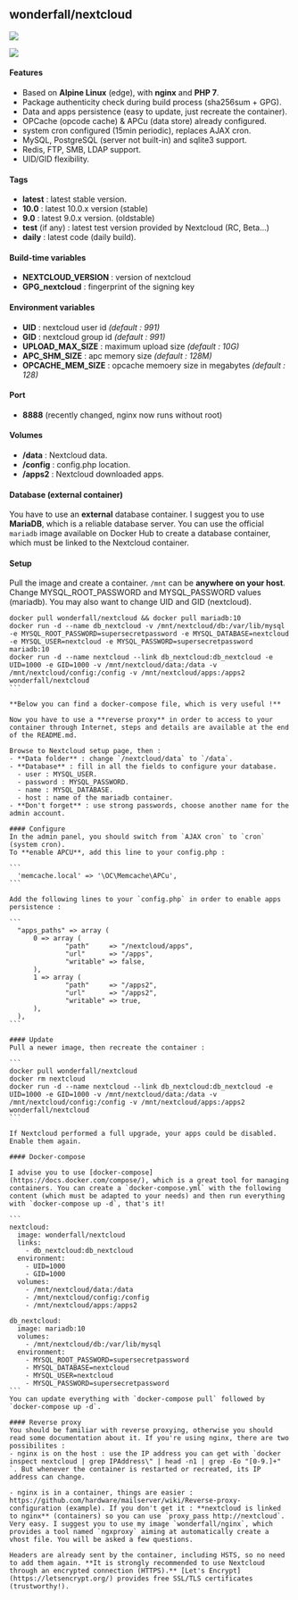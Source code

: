 ## wonderfall/nextcloud

[![](https://images.microbadger.com/badges/image/wonderfall/nextcloud.svg)](http://microbadger.com/images/wonderfall/nextcloud "Get your own image badge on microbadger.com")

![](https://pix.schrodinger.io/lwq5gNX5/mSPk3B7c.png)

#### Features
- Based on **Alpine Linux** (edge), with **nginx** and **PHP 7**.
- Package authenticity check during build process (sha256sum + GPG).
- Data and apps persistence (easy to update, just recreate the container).
- OPCache (opcode cache) & APCu (data store) already configured.
- system cron configured (15min periodic), replaces AJAX cron.
- MySQL, PostgreSQL (server not built-in) and sqlite3 support.
- Redis, FTP, SMB, LDAP support.
- UID/GID flexibility.

#### Tags
- **latest** : latest stable version.
- **10.0** : latest 10.0.x version (stable)
- **9.0** : latest 9.0.x version. (oldstable)
- **test** (if any) : latest test version provided by Nextcloud (RC, Beta...)
- **daily** : latest code (daily build).

#### Build-time variables
- **NEXTCLOUD_VERSION** : version of nextcloud
- **GPG_nextcloud** : fingerprint of the signing key

#### Environment variables
- **UID** : nextcloud user id *(default : 991)*
- **GID** : nextcloud group id *(default : 991)*
- **UPLOAD_MAX_SIZE** : maximum upload size *(default : 10G)*
- **APC_SHM_SIZE** : apc memory size *(default : 128M)*
- **OPCACHE_MEM_SIZE** : opcache memoery size in megabytes *(default : 128)*

#### Port
- **8888** (recently changed, nginx now runs without root)

#### Volumes
- **/data** : Nextcloud data.
- **/config** : config.php location.
- **/apps2** : Nextcloud downloaded apps.

#### Database (external container)
You have to use an **external** database container. I suggest you to use **MariaDB**, which is a reliable database server. You can use the official `mariadb` image available on Docker Hub to create a database container, which must be linked to the Nextcloud container.

#### Setup
Pull the image and create a container. `/mnt` can be **anywhere on your host**. Change MYSQL_ROOT_PASSWORD and MYSQL_PASSWORD values (mariadb). You may also want to change UID and GID (nextcloud).

````
docker pull wonderfall/nextcloud && docker pull mariadb:10
docker run -d --name db_nextcloud -v /mnt/nextcloud/db:/var/lib/mysql -e MYSQL_ROOT_PASSWORD=supersecretpassword -e MYSQL_DATABASE=nextcloud -e MYSQL_USER=nextcloud -e MYSQL_PASSWORD=supersecretpassword mariadb:10
docker run -d --name nextcloud --link db_nextcloud:db_nextcloud -e UID=1000 -e GID=1000 -v /mnt/nextcloud/data:/data -v /mnt/nextcloud/config:/config -v /mnt/nextcloud/apps:/apps2 wonderfall/nextcloud
```

**Below you can find a docker-compose file, which is very useful !**

Now you have to use a **reverse proxy** in order to access to your container through Internet, steps and details are available at the end of the README.md.

Browse to Nextcloud setup page, then :
- **Data folder** : change `/nextcloud/data` to `/data`.
- **Database** : fill in all the fields to configure your database.
  - user : MYSQL_USER.
  - password : MYSQL_PASSWORD.
  - name : MYSQL_DATABASE.
  - host : name of the mariadb container.
- **Don't forget** : use strong passwords, choose another name for the admin account.

#### Configure
In the admin panel, you should switch from `AJAX cron` to `cron` (system cron).
To **enable APCU**, add this line to your config.php :

```
  'memcache.local' => '\OC\Memcache\APCu',
```

Add the following lines to your `config.php` in order to enable apps persistence :

```
  "apps_paths" => array (
      0 => array (
              "path"     => "/nextcloud/apps",
              "url"      => "/apps",
              "writable" => false,
      ),
      1 => array (
              "path"     => "/apps2",
              "url"      => "/apps2",
              "writable" => true,
      ),
  ),
```

#### Update
Pull a newer image, then recreate the container :

```
docker pull wonderfall/nextcloud
docker rm nextcloud
docker run -d --name nextcloud --link db_nextcloud:db_nextcloud -e UID=1000 -e GID=1000 -v /mnt/nextcloud/data:/data -v /mnt/nextcloud/config:/config -v /mnt/nextcloud/apps:/apps2 wonderfall/nextcloud
```

If Nextcloud performed a full upgrade, your apps could be disabled. Enable them again.

#### Docker-compose

I advise you to use [docker-compose](https://docs.docker.com/compose/), which is a great tool for managing containers. You can create a `docker-compose.yml` with the following content (which must be adapted to your needs) and then run everything with `docker-compose up -d`, that's it!

```
nextcloud:
  image: wonderfall/nextcloud
  links:
    - db_nextcloud:db_nextcloud
  environment:
    - UID=1000
    - GID=1000
  volumes:
    - /mnt/nextcloud/data:/data
    - /mnt/nextcloud/config:/config
    - /mnt/nextcloud/apps:/apps2

db_nextcloud:
  image: mariadb:10
  volumes:
    - /mnt/nextcloud/db:/var/lib/mysql
  environment:
    - MYSQL_ROOT_PASSWORD=supersecretpassword
    - MYSQL_DATABASE=nextcloud
    - MYSQL_USER=nextcloud
    - MYSQL_PASSWORD=supersecretpassword
```
You can update everything with `docker-compose pull` followed by `docker-compose up -d`.

#### Reverse proxy
You should be familiar with reverse proxying, otherwise you should read some documentation about it. If you're using nginx, there are two possibilites :
- nginx is on the host : use the IP address you can get with `docker inspect nextcloud | grep IPAddress\" | head -n1 | grep -Eo "[0-9.]+" `. But whenever the container is restarted or recreated, its IP address can change.

- nginx is in a container, things are easier : https://github.com/hardware/mailserver/wiki/Reverse-proxy-configuration (example). If you don't get it : **nextcloud is linked to nginx** (containers) so you can use `proxy_pass http://nextcloud`. Very easy. I suggest you to use my image `wonderfall/nginx`, which provides a tool named `ngxproxy` aiming at automatically create a vhost file. You will be asked a few questions.

Headers are already sent by the container, including HSTS, so no need to add them again. **It is strongly recommended to use Nextcloud through an encrypted connection (HTTPS).** [Let's Encrypt](https://letsencrypt.org/) provides free SSL/TLS certificates (trustworthy!).
